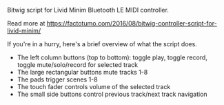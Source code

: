 Bitwig script for Livid Minim Bluetooth LE MIDI controller.

Read more at https://factotumo.com/2016/08/bitwig-controller-script-for-livid-minim/

If you're in a hurry, here's a brief overview of what the script does.

* The left column buttons (top to bottom): toggle play, toggle record, toggle mute/solo/record for selected track
* The large rectangular buttons mute tracks 1-8
* The pads trigger scenes 1-8
* The touch fader controls volume of the selected track
* The small side buttons control previous track/next track navigation
